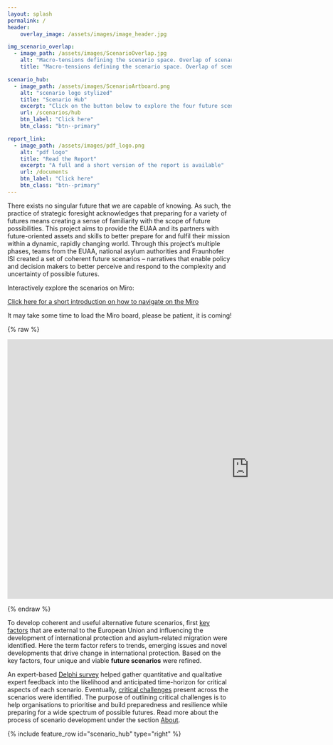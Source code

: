 ```yaml
---
layout: splash
permalink: /
header:
    overlay_image: /assets/images/image_header.jpg

img_scenario_overlap:
  - image_path: /assets/images/ScenarioOverlap.jpg
    alt: "Macro-tensions defining the scenario space. Overlap of scenarios to explore key issues, trends, and possibilities."
    title: "Macro-tensions defining the scenario space. Overlap of scenarios to explore key issues, trends, and possibilities."

scenario_hub:
  - image_path: /assets/images/ScenarioArtboard.png
    alt: "scenario logo stylized"
    title: "Scenario Hub"
    excerpt: "Click on the button below to explore the four future scenarios."
    url: /scenarios/hub
    btn_label: "Click here"
    btn_class: "btn--primary"

report_link:
  - image_path: /assets/images/pdf_logo.png
    alt: "pdf logo"
    title: "Read the Report"
    excerpt: "A full and a short version of the report is available"
    url: /documents
    btn_label: "Click here"
    btn_class: "btn--primary"
---
```


There exists no singular future that we are capable of knowing. As such, the practice of strategic foresight acknowledges that preparing for a variety of futures means creating a sense of familiarity with the scope of future possibilities. This project aims to provide the EUAA and its partners with future-oriented assets and skills to better prepare for and fulfil their mission within a dynamic, rapidly changing world. Through this project’s multiple phases, teams from the EUAA, national asylum authorities and Fraunhofer ISI created a set of coherent future scenarios – narratives that enable policy and decision makers to better perceive and respond to the complexity and uncertainty of possible futures.

Interactively explore the scenarios on Miro:

<a target="_blank" rel="noopener noreferrer" href="/assets/video/MiroVideoIntro.mp4">Click here for a short introduction on how to navigate on the Miro</a>

It may take some time to load the Miro board, please be patient, it is coming!

{% raw %}
<p>
<iframe src="https://miro.com/app/live-embed/uXjVPLSmLx0=/?moveToViewport=50944,-5748,13978,11310&amp;embedAutoplay=true" width="1085" height="582" frameborder="0" scrolling="no" allowfullscreen="" align="center"></iframe>
</p>
{% endraw %}

To develop coherent and useful alternative future scenarios, first [key factors](factors/hub) that are external to the European Union and influencing the development of international protection and asylum-related migration were identified. Here the term factor refers to trends, emerging issues and novel developments that drive change in international protection. Based on the key factors, four unique and viable **future scenarios** were refined. 

An expert-based [Delphi survey](about) helped gather quantitative and qualitative expert feedback into the likelihood and anticipated time-horizon for critical aspects of each scenario. 
Eventually, [critical challenges](challenges/hub) present across the scenarios were identified. The purpose of outlining critical challenges is to help organisations to prioritise and build preparedness and resilience while preparing for a wide spectrum of possible futures. 
Read more about the process of scenario development under the section [About](about).

{% include feature_row id="scenario_hub" type="right" %} 
